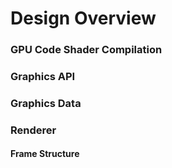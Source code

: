 # Design Overview

### GPU Code Shader Compilation

### Graphics API

### Graphics Data

### Renderer

#### Frame Structure

